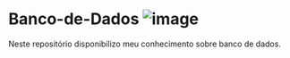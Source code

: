 # Banco-de-Dados ![image](https://github.com/Amandavannuccic/Banco-de-Dados/assets/127263243/a70c05b9-79fd-4c14-8d52-9cfb331aa6a2)

Neste repositório disponibilizo meu conhecimento sobre banco de dados.
